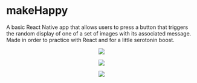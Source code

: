 # makeHappy

A basic React Native app that allows users to press a button that triggers the random display of one of a set of images with its associated message.
Made in order to practice with React and for a little serotonin boost. 

<p align="center">
  <img src="https://user-images.githubusercontent.com/98551908/198147647-5974576e-e0eb-40ed-bbd9-3b0531bf92b1.jpg"/>
</p>
<p align="center">
  <img src="https://user-images.githubusercontent.com/98551908/198147659-e7b93ef6-7edf-4098-81a0-071c4d7a3583.jpg"/>
</p>
<p align="center">
  <img src="https://user-images.githubusercontent.com/98551908/198147673-0a3ea7bf-d120-44b4-83c4-6d58852e1da6.jpg"/>
</p>
